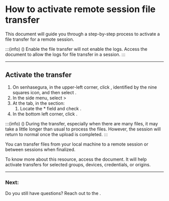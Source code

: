 # How to activate remote session file transfer 

This document will guide you through a step-by-step process to activate a file transfer for a remote session.

:::(info) ()
Enable the file transfer will not enable the logs. Access the  document to allow the logs for file transfer in a session.
:::
***

## Activate the transfer

1. On senhasegura, in the upper-left corner, click , identified by the nine squares icon, and then select .
2. In the side menu, select  >  
3. At the  tab, in the  section:
    1. Locate the * field and check .
4. In the bottom left corner, click .

:::(info) ()
During the transfer, especially when there are many files, it may take a little longer than usual to process the files. However, the session will return to normal once the upload is completed.
:::

You can transfer files from your local machine to a remote session or between sessions when finalized.

To know more about this resource, access the  document. It will help activate transfers for selected groups, devices, credentials, or origins.

***
### Next:







Do you still have questions? Reach out to the .